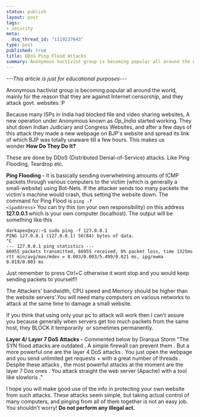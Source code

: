 ```yaml
--- 
status: publish
layout: post
tags: 
- security
meta: 
  dsq_thread_id: "1119237643"
type: post
published: true
title: DDoS Ping Flood Attacks
summary: Anonymous hactivist group is becoming popular all around the world, mainly for the reason that they are against Internet censorship, and they attack govt. websites. Because many ISPs in India had blocked file and video sharing websites, A new operation under Anonymous known as Op_India started working. They shut down
---
```

_---This article is just for educational purposes---_

Anonymous hactivist group is becoming popular all around the world, mainly for the reason that they are against Internet censorship, and they attack govt. websites :P

Because many ISPs in India had blocked file and video sharing websites, A new operation under Anonymous known as <i>Op_India </i>started working.
They shut down Indian Judiciary and Congress Websites, and after a few days of this attack they made a new webpage on BJP's website and spread its link of which BJP was totally unaware till a few hours.
This makes us wonder **How Do They Do It?**

These are done by DDoS (Distributed Denial-of-Service) attacks. Like Ping Flooding, Teardrop etc.

**Ping Flooding -** It is basically sending overwhelming amounts of ICMP packets through various computers to the victim (which is generally a small-website) using Bot-Nets. If the attacker sends too many packets the victim's machine would crash, thus setting the website down.
The command for Ping Flood is <code>ping -f &lt;ipaddress&gt;</code>
You can try this (on your own responsibility) on this address <b>127.0.0.1 </b>which is your own computer (localhost).
The output will be something like this
<pre><code>darkapex@xyz:~$ sudo ping -f 127.0.0.1
PING 127.0.0.1 (127.0.0.1) 56(84) bytes of data.
^C
--- 127.0.0.1 ping statistics ---
66955 packets transmitted, 66955 received, 0% packet loss, time 1325ms
rtt min/avg/max/mdev = 0.003/0.003/5.499/0.021 ms, ipg/ewma 0.019/0.003 ms</code></pre>
Just remember to press Ctrl+C otherwise it wont stop and you would keep sending packets to yourself!!

The Attackers' bandwidth, CPU speed and Memory should be higher than the website servers'.You will need many computers on various networks to attack at the same time to damage a small website.

If you think that using only your pc to attack will work then I can't assure you because generally when servers get too much packets from the same host, they BLOCK it temporarily  or sometimes permanently.

**Layer 4/ Layer 7 DoS Attacks -** Commented below by Drarqua Storm "The SYN flood attacks are outdated . A simple firewall can prevent them .
But a more powerful one are the layer 4 DoS attacks .
You just open the webpage and you send unlimited get requests + with
a great number of threads .
Despite these attacks , the most powerful attacks at the moment
are the layer 7 Dos ones . You attack straight the web server (Apache)
with a tool like slowloris ."

I hope you will make good use of the info in protecting your own website from such attacks. These attacks seem simple, but taking actual control of many computers, and pinging from all of them together is not an easy job. You shouldn't worry! **Do not perform any illegal act.**
